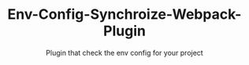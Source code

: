 <div align="center">
  <h1>Env-Config-Synchroize-Webpack-Plugin</h1>
  <p>Plugin that check the env config for your project</p>
</div>
